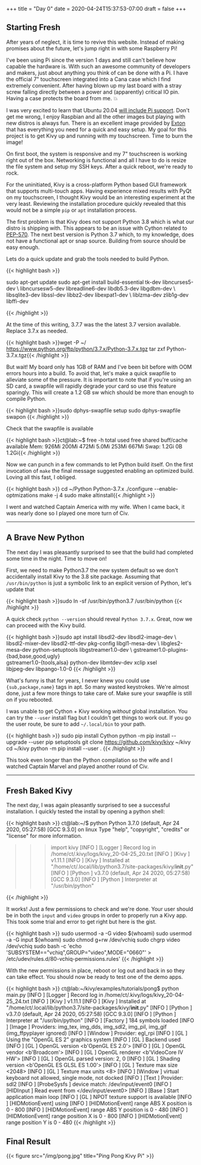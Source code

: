 +++
title = "Day 0"
date = 2020-04-24T15:37:53-07:00
draft = false
+++

## Starting Fresh

After years of neglect, it is time to revive this website. Instead of making promises about the future, let's jump right in with some Raspberry Pi!

I've been using Pi since the version 1 days and still can't believe how capable the hardware is. With such an awesome community of developers and makers, just about anything you think of can be done with a Pi. I have the official 7" touchscreen integrated into a Cana case which I find extremely convenient. After having blown up my last board with a stray screw falling directly between a power and (apparently) critical IO pin. Having a case protects the board from me.  :collision:

I was very excited to learn that Ubuntu 20.04 [will include Pi support](https://wiki.ubuntu.com/FocalFossa/ReleaseNotes). Don't get me wrong, I enjoy Raspbian and all the other images but playing with new distros is always fun. There is an excellent image provided by [Exton](http://ct.exton.se/?p=950) that has everything you need for a quick and easy setup. My goal for this project is to get Kivy up and running with my touchscreen. Time to burn the image!

On first boot, the system is responsive and my 7" touchscreen is working right out of the box. Networking is functional and
all I have to do is resize the file system and setup my SSH keys. After a quick reboot, we're ready to rock.

For the uninitiated, Kivy is a cross-platform Python based GUI framework that supports multi-touch apps. Having experience mixed results with PyQt on my touchscreen, I thought Kivy would be an interesting experiment at the very least. Reviewing the installation procedure quickly revealed that this would not be a simple `pip` or `apt` installation process.

The first problem is that Kivy does not support Python 3.8 which is what our distro is shipping with. This appears to be an issue with Cython related to [PEP-570](https://www.python.org/dev/peps/pep-0570/). The next best version is Python 3.7 which, to my knowledge, does not have a functional apt or snap source. Building from source should be easy enough.

Lets do a quick update and grab the tools needed to build Python.

{{< highlight bash >}}

sudo apt-get update
sudo apt-get install build-essential tk-dev libncurses5-dev  \ 
  libncursesw5-dev libreadline6-dev libdb5.3-dev libgdbm-dev \ 
  libsqlite3-dev libssl-dev libbz2-dev libexpat1-dev         \ 
  liblzma-dev zlib1g-dev libffi-dev

{{< /highlight >}}

At the time of this writing, 3.7.7 was the the latest 3.7 version available. Replace 3.7.x as needed.

{{< highlight bash >}}wget -P ~/ https://www.python.org/ftp/python/3.7.x/Python-3.7.x.tgz
tar zxf Python-3.7.x.tgz{{< /highlight >}}

But wait! My board only has 1GB of RAM and I've been bit before with OOM errors hours into a build. To avoid that, let's make a quick swapfile to alleviate some of the pressure. It is important to note that if you're using an SD card, a swapfile will rapidly degrade your card so use this feature sparingly. This will create a 1.2 GB sw which should be more than enough to compile Python.

{{< highlight bash >}}sudo dphys-swapfile setup
sudo dphys-swapfile swapon {{< /highlight >}}

Check that the swapfile is available

{{< highlight bash >}}ct@lab:~$ free -h
              total        used        free      shared  buff/cache   available
Mem:          926Mi       200Mi       472Mi       5.0Mi       253Mi       667Mi
Swap:         1.2Gi          0B       1.2Gi{{< /highlight >}}

Now we can punch in a few commands to let Python build itself. On the first invocation of `make` the final message suggested enabling an optimized build. Loving all this fast, I obliged.

{{< highlight bash >}}
cd ~/Python Python-3.7.x
./configure --enable-optmizations
make -j 4
sudo make altinstall{{< /highlight >}}

I went and watched Captain America with my wife. When I came back, it was nearly done so I played one more turn of Civ.

---

## A Brave New Python

The next day I was pleasantly surprised to see that the build had completed some time in the night. Time to move on!

First, we need to make Python3.7 the new system default so we don't accidentally install Kivy to the 3.8 site package. Assuming that `/usr/bin/python` is just a symbolic link to an explicit version of Python, let's update that

{{< highlight bash >}}sudo ln -sf /usr/bin/python3.7 /usr/bin/python
{{< /highlight >}}

A quick check `python --version` should reveal `Python 3.7.x`. Great, now we can proceed with the Kivy build.

{{< highlight bash >}}sudo apt install libsdl2-dev libsdl2-image-dev                 \ 
  libsdl2-mixer-dev libsdl2-ttf-dev pkg-config libgl1-mesa-dev \ 
  libgles2-mesa-dev python-setuptools libgstreamer1.0-dev      \ 
  gstreamer1.0-plugins-{bad,base,good,ugly}                    \
  gstreamer1.0-{tools,alsa} python-dev libmtdev-dev xclip xsel \
  libjpeg-dev libpango-1.0-0
{{< /highlight >}}

What's funny is that for years, I never knew you could use `{sub,package,name}` tags in apt. So many wasted keystrokes. We're almost done, just a few more things to take care of. Make sure your swapfile is still on if you rebooted. 

I was unable to get Cython + Kivy working _without_ global installation. You can try the `--user` install flag but I couldn't get things to work out. If you go the user route, be sure to add `~/.local/bin` to your path.

{{< highlight bash >}}
sudo pip install Cython
python -m pip install --upgrade --user pip setuptools
git clone https://github.com/kivy/kivy ~/kivy
cd ~/kivy
python -m pip install --user .
{{< /highlight >}}

This took even longer than the Python compilation so the wife and I watched Captain Marvel and played another round of Civ. 

---

## Fresh Baked Kivy

The next day, I was again pleasantly surprised to see a successful installation. I quickly tested the install by opening a python shell:

{{< highlight bash >}}
ct@lab:~/$ python
Python 3.7.0 (default, Apr 24 2020, 05:27:58)
[GCC 9.3.0] on linux
Type "help", "copyright", "credits" or "license" for more information.
>>> import kivy
[INFO   ] [Logger      ] Record log in /home/ct/.kivy/logs/kivy_20-04-25_20.txt
[INFO   ] [Kivy        ] v1.11.1
[INFO   ] [Kivy        ] Installed at "/home/ct/.local/lib/python3.7/site-packages/kivy/__init__.py"
[INFO   ] [Python      ] v3.7.0 (default, Apr 24 2020, 05:27:58)
[GCC 9.3.0]
[INFO   ] [Python      ] Interpreter at "/usr/bin/python"
>>>
{{< /highlight >}}

It works! Just a few permissions to check and we're done. Your user should be in both the `input` and `video` groups in order to properly run a Kivy app. This took some trial and error to get right but here is the gist.

{{< highlight bash >}}
sudo usermod -a -G video $(whoami)
sudo usermod -a -G input $(whoami)
sudo chmod g+rw /dev/vchiq
sudo chgrp video /dev/vchiq
sudo bash -c 'echo 'SUBSYSTEM=="vchiq",GROUP="video",MODE="0660"' > /etc/udev/rules.d/80-vchiq-permissions.rules'
{{< /highlight >}}

With the new permissions in place, reboot or log out and back in so they can take effect. You should now be ready to test one of the demo apps.

{{< highlight bash >}}
ct@lab:~/kivy/examples/tutorials/pong$ python main.py
[INFO   ] [Logger      ] Record log in /home/ct/.kivy/logs/kivy_20-04-25_24.txt
[INFO   ] [Kivy        ] v1.11.1
[INFO   ] [Kivy        ] Installed at "/home/ct/.local/lib/python3.7/site-packages/kivy/__init__.py"
[INFO   ] [Python      ] v3.7.0 (default, Apr 24 2020, 05:27:58)
[GCC 9.3.0]
[INFO   ] [Python      ] Interpreter at "/usr/bin/python"
[INFO   ] [Factory     ] 184 symbols loaded
[INFO   ] [Image       ] Providers: img_tex, img_dds, img_sdl2, img_pil, img_gif (img_ffpyplayer ignored)
[INFO   ] [Window      ] Provider: egl_rpi
[INFO   ] [GL          ] Using the "OpenGL ES 2" graphics system
[INFO   ] [GL          ] Backend used <gl>
[INFO   ] [GL          ] OpenGL version <b'OpenGL ES 2.0'>
[INFO   ] [GL          ] OpenGL vendor <b'Broadcom'>
[INFO   ] [GL          ] OpenGL renderer <b'VideoCore IV HW'>
[INFO   ] [GL          ] OpenGL parsed version: 2, 0
[INFO   ] [GL          ] Shading version <b'OpenGL ES GLSL ES 1.00'>
[INFO   ] [GL          ] Texture max size <2048>
[INFO   ] [GL          ] Texture max units <8>
[INFO   ] [Window      ] virtual keyboard not allowed, single mode, not docked
[INFO   ] [Text        ] Provider: sdl2
[INFO   ] [ProbeSysfs  ] device match: /dev/input/event0
[INFO   ] [HIDInput    ] Read event from </dev/input/event0>
[INFO   ] [Base        ] Start application main loop
[INFO   ] [GL          ] NPOT texture support is available
[INFO   ] [HIDMotionEvent] using <FT5406 memory based driver>
[INFO   ] [HIDMotionEvent] <FT5406 memory based driver> range ABS X position is 0 - 800
[INFO   ] [HIDMotionEvent] <FT5406 memory based driver> range ABS Y position is 0 - 480
[INFO   ] [HIDMotionEvent] <FT5406 memory based driver> range position X is 0 - 800
[INFO   ] [HIDMotionEvent] <FT5406 memory based driver> range position Y is 0 - 480
{{< /highlight >}}

## Final Result

{{< figure src="/img/pong.jpg" title="Ping Pong Kivy Pi" >}}